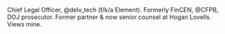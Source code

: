 Chief Legal Officer, @delv_tech (f/k/a Element). Formerly FinCEN, @CFPB, DOJ prosecutor. Former partner & now senior counsel at Hogan Lovells. Views mine.